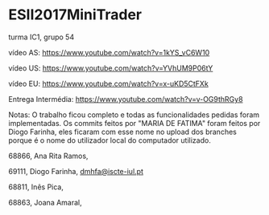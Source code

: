 # ESII2017MiniTrader

turma IC1, grupo 54

vídeo AS: https://www.youtube.com/watch?v=1kYS_vC6W10

vídeo US: https://www.youtube.com/watch?v=YVhUM9P06tY

vídeo EU: https://www.youtube.com/watch?v=x-uKD5CtFXk

Entrega Intermédia: https://www.youtube.com/watch?v=v-OG9thRGy8

Notas: O trabalho ficou completo e todas as funcionalidades pedidas
foram implementadas. Os commits feitos por "MARIA DE FATIMA" foram 
feitos por Diogo Farinha, eles ficaram com esse nome no upload dos branches 
porque é o nome do utilizador local do computador utilizado.

68866, Ana Rita Ramos, 

69111, Diogo Farinha, dmhfa@iscte-iul.pt

68811, Inês Pica,

68863, Joana Amaral, 
